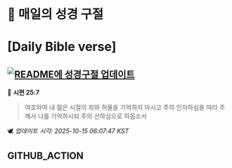 # 🙏 매일의 성경 구절
# [Daily Bible verse]
## [![README에 성경구절 업데이트](https://github.com/DONGSUKA/first_test/actions/workflows/update-readme-bible.yml/badge.svg)](https://github.com/DONGSUKA/first_test/actions/workflows/update-readme-bible.yml)
<!-- START_BIBLE_VERSE -->
📖 **시편 25:7**
> 여호와여 내 젊은 시절의 죄와 허물을 기억하지 마시고 주의 인자하심을 따라 주께서 나를 기억하시되 주의 선하심으로 하옵소서

🕊️ _업데이트 시각: 2025-10-15 06:07:47 KST_
  <!-- END_BIBLE_VERSE -->
## GITHUB_ACTION
